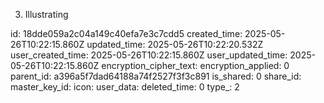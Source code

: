 3. Illustrating

id: 18dde059a2c04a149c40efa7e3c7cdd5
created_time: 2025-05-26T10:22:15.860Z
updated_time: 2025-05-26T10:22:20.532Z
user_created_time: 2025-05-26T10:22:15.860Z
user_updated_time: 2025-05-26T10:22:15.860Z
encryption_cipher_text: 
encryption_applied: 0
parent_id: a396a5f7dad64188a74f2527f3f3c891
is_shared: 0
share_id: 
master_key_id: 
icon: 
user_data: 
deleted_time: 0
type_: 2